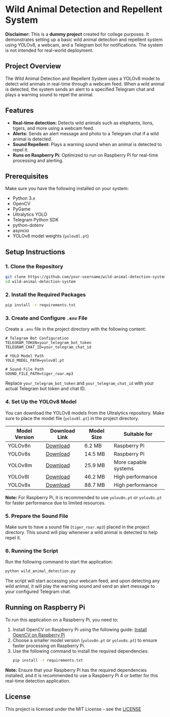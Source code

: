 

# Wild Animal Detection and Repellent System

**Disclaimer:** This is a **dummy project** created for college purposes. It demonstrates setting up a basic wild animal detection and repellent system using YOLOv8, a webcam, and a Telegram bot for notifications. The system is not intended for real-world deployment.

## Project Overview

The Wild Animal Detection and Repellent System uses a YOLOv8 model to detect wild animals in real-time through a webcam feed. When a wild animal is detected, the system sends an alert to a specified Telegram chat and plays a warning sound to repel the animal.

## Features

- **Real-time detection:** Detects wild animals such as elephants, lions, tigers, and more using a webcam feed.
- **Alerts:** Sends an alert message and photo to a Telegram chat if a wild animal is detected.
- **Sound Repellent:** Plays a warning sound when an animal is detected to repel it.
- **Runs on Raspberry Pi:** Optimized to run on Raspberry Pi for real-time processing and alerting.

## Prerequisites

Make sure you have the following installed on your system:

- Python 3.x
- OpenCV
- PyGame
- Ultralytics YOLO
- Telegram Python SDK
- python-dotenv
- asyncio
- YOLOv8 model weights (`yolov8l.pt`)

## Setup Instructions

### 1. Clone the Repository

```bash
git clone https://github.com/your-username/wild-animal-detection-system.git
cd wild-animal-detection-system
```

### 2. Install the Required Packages

```bash
pip install -r requirements.txt
```

### 3. Create and Configure `.env` File

Create a `.env` file in the project directory with the following content:

```env
# Telegram Bot Configuration
TELEGRAM_TOKEN=your_telegram_bot_token
TELEGRAM_CHAT_ID=your_telegram_chat_id

# YOLO Model Path
YOLO_MODEL_PATH=yolov8l.pt

# Sound File Path
SOUND_FILE_PATH=tiger_roar.mp3
```

Replace `your_telegram_bot_token` and `your_telegram_chat_id` with your actual Telegram bot token and chat ID. 

### 4. Set Up the YOLOv8 Model

You can download the YOLOv8 models from the Ultralytics repository. Make sure to place the model file (`yolov8l.pt`) in the project directory.

| Model Version | Download Link                                                                                          | Model Size | Suitable for         |
|---------------|-------------------------------------------------------------------------------------------------------|------------|-----------------------|
| YOLOv8n       | [Download](https://github.com/ultralytics/assets/releases/download/v0.0.0/yolov8n.pt)                 | 6.2 MB     | Raspberry Pi          |
| YOLOv8s       | [Download](https://github.com/ultralytics/assets/releases/download/v0.0.0/yolov8s.pt)                 | 14.5 MB    | Raspberry Pi          |
| YOLOv8m       | [Download](https://github.com/ultralytics/assets/releases/download/v0.0.0/yolov8m.pt)                 | 25.9 MB    | More capable systems  |
| YOLOv8l       | [Download](https://github.com/ultralytics/assets/releases/download/v0.0.0/yolov8l.pt)                 | 46.2 MB    | High performance      |
| YOLOv8x       | [Download](https://github.com/ultralytics/assets/releases/download/v0.0.0/yolov8x.pt)                 | 88.7 MB    | High performance      |

**Note:** For Raspberry Pi, it is recommended to use `yolov8n.pt` or `yolov8s.pt` for faster performance due to limited resources.

### 5. Prepare the Sound File

Make sure to have a sound file (`tiger_roar.mp3`) placed in the project directory. This sound will play whenever a wild animal is detected to help repel it.

### 6. Running the Script

Run the following command to start the application:

```bash
python wild_animal_detection.py
```

The script will start accessing your webcam feed, and upon detecting any wild animal, it will play the warning sound and send an alert message to your configured Telegram chat.

## Running on Raspberry Pi

To run this application on a Raspberry Pi, you need to:

1. Install OpenCV on Raspberry Pi using the following guide: [Install OpenCV on Raspberry Pi](https://www.pyimagesearch.com/2018/09/19/pip-install-opencv/)
2. Choose a smaller model version (`yolov8n.pt` or `yolov8s.pt`) to ensure faster processing on Raspberry Pi.
3. Use the following command to install the required dependencies:
   ```bash
   pip install -r requirements.txt
   ```

**Note:** Ensure that your Raspberry Pi has the required dependencies installed, and it is recommended to use a Raspberry Pi 4 or better for this real-time detection application.

## License

This project is licensed under the MIT License - see the [LICENSE](LICENSE)
